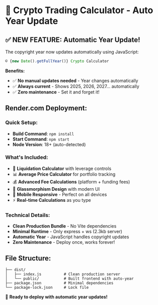 # 🎉 Crypto Trading Calculator - Auto Year Update

## ✅ NEW FEATURE: Automatic Year Update!

The copyright year now updates automatically using JavaScript:
```javascript
© {new Date().getFullYear()} Crypto Calculator
```

**Benefits:**
- ✅ **No manual updates needed** - Year changes automatically
- ✅ **Always current** - Shows 2025, 2026, 2027... automatically  
- ✅ **Zero maintenance** - Set it and forget it!

## Render.com Deployment:

### Quick Setup:
- **Build Command**: `npm install`
- **Start Command**: `npm start`
- **Node Version**: 18+ (auto-detected)

### What's Included:
- 🧮 **Liquidation Calculator** with leverage controls
- 📊 **Average Price Calculator** for portfolio tracking
- 💰 **Advanced Fee Calculations** (platform + funding fees)
- 🎨 **Glassmorphism Design** with modern UI
- 📱 **Mobile Responsive** - Perfect on all devices
- ⚡ **Real-time Calculations** as you type

### Technical Details:
- **Clean Production Bundle** - No Vite dependencies
- **Minimal Runtime** - Only express + ws (2.3kb server)
- **Automatic Year** - JavaScript handles copyright updates
- **Zero Maintenance** - Deploy once, works forever!

## File Structure:
```
├── dist/
│   ├── index.js          # Clean production server
│   └── public/           # Built frontend with auto-year
├── package.json          # Minimal dependencies
└── package-lock.json     # Lock file
```

🚀 **Ready to deploy with automatic year updates!**